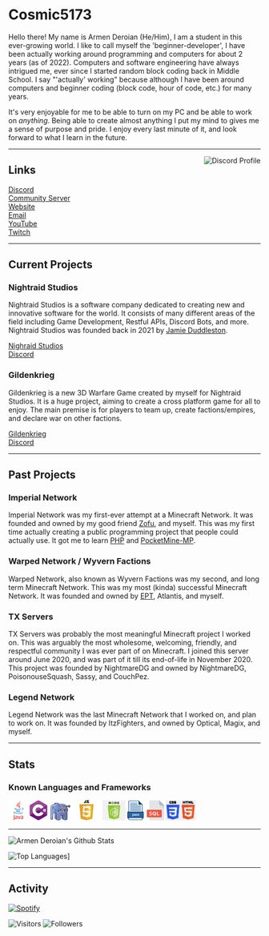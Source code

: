 # Cosmic5173
Hello there! My name is Armen Deroian (He/Him), I am a student in this ever-growing world. I like to call myself the 'beginner-developer', I have been actually working around programming and computers for about 2 years (as of 2022). Computers and software engineering have always intrigued me, ever since I started random block coding back in Middle School. I say "'actually' working" because although I have been around computers and beginner coding (block code, hour of code, etc.) for many years.
 
It's very enjoyable for me to be able to turn on my PC and be able to work on *anything*. Being able to create almost anything I put my mind to gives me a sense of purpose and pride. I enjoy every last minute of it, and look forward to what I learn in the future.
 
***

<a href="https://discord.com/users/870867340579995678"> 
    <img align=right alt="Discord Profile" src="https://lanyard.cnrad.dev/api/870867340579995678?idleMessage=Probably%20away%20doing%20something%20important.&hideDiscrim=true&hideTimestamp=true">
</a>

## Links

[Discord](https://discord.com/users/870867340579995678) \
[Community Server](https://discord.cosmic5173.com) \
[Website](https://www.cosmic5173.com) \
[Email](mailto:contact@cosmic5173.com) \
[YouTube](https://www.youtube.com/channel/UCo0_SuIilrU9yCkxXfvyx2A) \
[Twitch](https://www.twitch.tv/cosmic5173)

***
 
## Current Projects
 
### Nightraid Studios
Nightraid Studios is a software company dedicated to creating new and innovative software for the world. It consists of many different areas of the field including Game Development, Restful APIs, Discord Bots, and more. Nightraid Studios was founded back in 2021 by [Jamie Duddleston](https://github.com/GuildedThorn).
 
[Nighraid Studios](https://nighraid.studio) \
[Discord](https://discord.nightraid.studio)
 
### Gildenkrieg
Gildenkrieg is a new 3D Warfare Game created by myself for Nightraid Studios. It is a huge project, aiming to create a cross platform game for all to enjoy. The main premise is for players to team up, create factions/empires, and declare war on other factions.
 
[Gildenkrieg](https://gildenkrieg.xyz) \
[Discord](https://discord.gildenkrieg.xyz)
 
***
 
## Past Projects
 
### Imperial Network
Imperial Network was my first-ever attempt at a Minecraft Network. It was founded and owned by my good friend [Zofu](https://www.youtube.com/channel/UCv1qaKC1bYd3A3O9r4KIB_g), and myself. This was my first time actually creating a public programming project that people could actually use. It got me to learn [PHP](https://php.net) and [PocketMine-MP](https://pmmp.io).
 
### Warped Network / Wyvern Factions
Warped Network, also known as Wyvern Factions was my second, and long term Minecraft Network. This was my most (kinda) successful Minecraft Network. It was founded and owned by [EPT](https://github.com/EPT8TPE), Atlantis, and myself.
 
### TX Servers
TX Servers was probably the most meaningful Minecraft project I worked on. This was arguably the most wholesome, welcoming, friendly, and respectful community I was ever part of on Minecraft. I joined this server around June 2020, and was part of it till its end-of-life in November 2020. This project was founded by NightmareDG and owned by NightmareDG, PoisonouseSquash, Sassy, and CouchPez.
 
### Legend Network
Legend Network was the last Minecraft Network that I worked on, and plan to work on. It was founded by ItzFighters, and owned by Optical, Magix, and myself.
 
***
 
## Stats
### Known Languages and Frameworks
<img src="assets/java-logo.png" alt="Java Logo" height=40 width=40><img src="assets/cs-logo.png" alt="C# Logo" height=40 width=40>
<img src="assets/php-logo.png" alt="PHP Logo" height=35 width=40><img src="assets/js-logo.png" alt="JS Logo" height=40><img src="assets/njs-logo.png" alt="JS Logo" height=40><img src="assets/json-logo.png" alt="JSON Logo" height=40><img src="assets/sql-logo.png" alt="SQL Logo" height=40><img src="assets/css-html-logo.png" alt="JS Logo" height=40>
 
***
![Armen Deroian's Github Stats](https://github-readme-stats.vercel.app/api?username=Cosmic5173&include_all_commits=true&count_private=true&show_icons=true&theme=radical)
 
![Top Languages](https://github-readme-stats.vercel.app/api/top-langs/?username=Cosmic5173&layout=compact&theme=radical)]


***

## Activity

[![Spotify](https://novatorem-cosmic5173.vercel.app/api/spotify)](https://open.spotify.com/user/jis1289wp9pkyi3dzfog569o9)

![Visitors](https://visitor-badge.laobi.icu/badge?page_id=Cosmic5173.Cosmic5173)
![Followers](https://img.shields.io/github/followers/Cosmic5173?label=Followers&style=social)